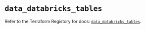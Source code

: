 # `data_databricks_tables`

Refer to the Terraform Registory for docs: [`data_databricks_tables`](https://www.terraform.io/docs/providers/databricks/d/tables).
